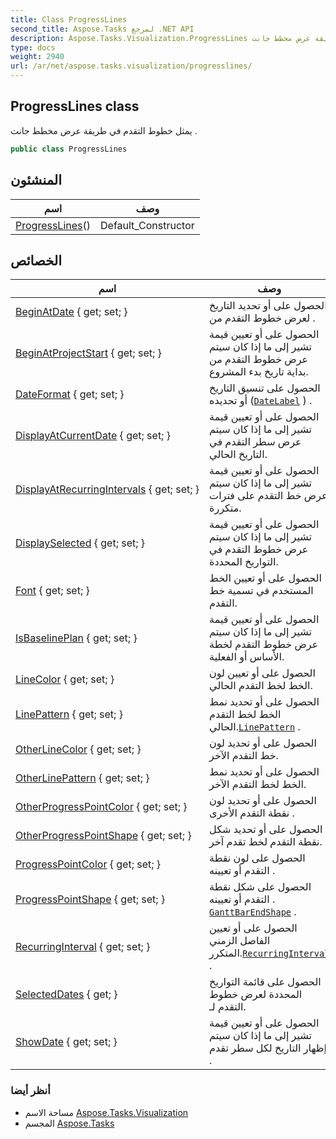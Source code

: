 ```yaml
---
title: Class ProgressLines
second_title: Aspose.Tasks لمرجع .NET API
description: Aspose.Tasks.Visualization.ProgressLines فصل. يمثل خطوط التقدم في طريقة عرض مخطط جانت .
type: docs
weight: 2940
url: /ar/net/aspose.tasks.visualization/progresslines/
---
```

## ProgressLines class

يمثل خطوط التقدم في طريقة عرض مخطط جانت .

```csharp
public class ProgressLines
```

## المنشئون

| اسم | وصف |
| --- | --- |
| [ProgressLines](progresslines/)() | Default_Constructor |

## الخصائص

| اسم | وصف |
| --- | --- |
| [BeginAtDate](../../aspose.tasks.visualization/progresslines/beginatdate/) { get; set; } | الحصول على أو تحديد التاريخ لعرض خطوط التقدم من . |
| [BeginAtProjectStart](../../aspose.tasks.visualization/progresslines/beginatprojectstart/) { get; set; } | الحصول على أو تعيين قيمة تشير إلى ما إذا كان سيتم عرض خطوط التقدم من بداية تاريخ بدء المشروع. |
| [DateFormat](../../aspose.tasks.visualization/progresslines/dateformat/) { get; set; } | الحصول على تنسيق التاريخ أو تحديده ([`DateLabel`](../datelabel/) ) . |
| [DisplayAtCurrentDate](../../aspose.tasks.visualization/progresslines/displayatcurrentdate/) { get; set; } | الحصول على أو تعيين قيمة تشير إلى ما إذا كان سيتم عرض سطر التقدم في التاريخ الحالي. |
| [DisplayAtRecurringIntervals](../../aspose.tasks.visualization/progresslines/displayatrecurringintervals/) { get; set; } | الحصول على أو تعيين قيمة تشير إلى ما إذا كان سيتم عرض خط التقدم على فترات متكررة. |
| [DisplaySelected](../../aspose.tasks.visualization/progresslines/displayselected/) { get; set; } | الحصول على أو تعيين قيمة تشير إلى ما إذا كان سيتم عرض خطوط التقدم في التواريخ المحددة. |
| [Font](../../aspose.tasks.visualization/progresslines/font/) { get; set; } | الحصول على أو تعيين الخط المستخدم في تسمية خط التقدم. |
| [IsBaselinePlan](../../aspose.tasks.visualization/progresslines/isbaselineplan/) { get; set; } | الحصول على أو تعيين قيمة تشير إلى ما إذا كان سيتم عرض خطوط التقدم لخطة الأساس أو الفعلية. |
| [LineColor](../../aspose.tasks.visualization/progresslines/linecolor/) { get; set; } | الحصول على أو تعيين لون الخط لخط التقدم الحالي. |
| [LinePattern](../../aspose.tasks.visualization/progresslines/linepattern/) { get; set; } | الحصول على أو تحديد نمط الخط لخط التقدم الحالي.[`LinePattern`](./linepattern/) . |
| [OtherLineColor](../../aspose.tasks.visualization/progresslines/otherlinecolor/) { get; set; } | الحصول على أو تحديد لون خط التقدم الآخر. |
| [OtherLinePattern](../../aspose.tasks.visualization/progresslines/otherlinepattern/) { get; set; } | الحصول على أو تحديد نمط الخط لخط التقدم الآخر. |
| [OtherProgressPointColor](../../aspose.tasks.visualization/progresslines/otherprogresspointcolor/) { get; set; } | الحصول على أو تحديد لون نقطة التقدم الأخرى . |
| [OtherProgressPointShape](../../aspose.tasks.visualization/progresslines/otherprogresspointshape/) { get; set; } | الحصول على أو تحديد شكل نقطة التقدم لخط تقدم آخر. |
| [ProgressPointColor](../../aspose.tasks.visualization/progresslines/progresspointcolor/) { get; set; } | الحصول على لون نقطة التقدم أو تعيينه . |
| [ProgressPointShape](../../aspose.tasks.visualization/progresslines/progresspointshape/) { get; set; } | الحصول على شكل نقطة التقدم أو تعيينه . [`GanttBarEndShape`](../ganttbarendshape/) . |
| [RecurringInterval](../../aspose.tasks.visualization/progresslines/recurringinterval/) { get; set; } | الحصول على أو تعيين الفاصل الزمني المتكرر.[`RecurringInterval`](./recurringinterval/) . |
| [SelectedDates](../../aspose.tasks.visualization/progresslines/selecteddates/) { get; } | الحصول على قائمة التواريخ المحددة لعرض خطوط التقدم لـ. |
| [ShowDate](../../aspose.tasks.visualization/progresslines/showdate/) { get; set; } | الحصول على أو تعيين قيمة تشير إلى ما إذا كان سيتم إظهار التاريخ لكل سطر تقدم . |

### أنظر أيضا

* مساحة الاسم [Aspose.Tasks.Visualization](../../aspose.tasks.visualization/)
* المجسم [Aspose.Tasks](../../)


